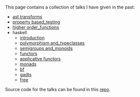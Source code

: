 This page contains a collection of talks I have given in the past:

- [ast transforms](https://luc-tielen.github.io/talks/ast_transforms)
- [property based_testing](https://luc-tielen.github.io/talks/property_based_testing)
- [higher order_functions](https://luc-tielen.github.io/talks/higher_order_functions)
- haskell
  - [introduction](https://luc-tielen.github.io/talks/haskell/introduction)
  - [polymorphism and_typeclasses](https://luc-tielen.github.io/talks/haskell/polymorphism_and_typeclasses)
  - [semigroups and_monoids](https://luc-tielen.github.io/talks/haskell/semigroups_and_monoids)
  - [functors](https://luc-tielen.github.io/talks/haskell/functors)
  - [applicative functors](https://luc-tielen.github.io/talks/haskell/applicative_functors)
  - [monads](https://luc-tielen.github.io/talks/haskell/monads)
  - [bf](https://luc-tielen.github.io/talks/haskell/bf)
  - [gadts](https://luc-tielen.github.io/talks/haskell/gadts)
  - [free](https://luc-tielen.github.io/talks/haskell/free)
  

Source code for the talks can be found in this [repo](https://github.com/luc-tielen/talks).
